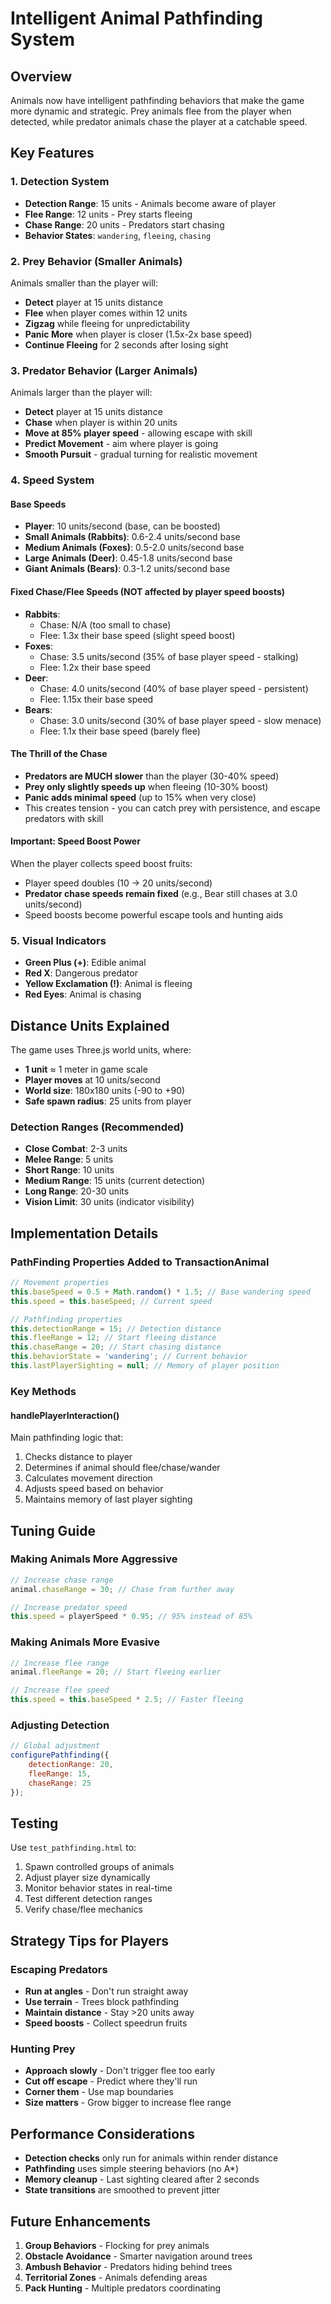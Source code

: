 # Intelligent Animal Pathfinding System

## Overview
Animals now have intelligent pathfinding behaviors that make the game more dynamic and strategic. Prey animals flee from the player when detected, while predator animals chase the player at a catchable speed.

## Key Features

### 1. Detection System
- **Detection Range**: 15 units - Animals become aware of player
- **Flee Range**: 12 units - Prey starts fleeing
- **Chase Range**: 20 units - Predators start chasing
- **Behavior States**: `wandering`, `fleeing`, `chasing`

### 2. Prey Behavior (Smaller Animals)
Animals smaller than the player will:
- **Detect** player at 15 units distance
- **Flee** when player comes within 12 units
- **Zigzag** while fleeing for unpredictability
- **Panic More** when player is closer (1.5x-2x base speed)
- **Continue Fleeing** for 2 seconds after losing sight

### 3. Predator Behavior (Larger Animals)
Animals larger than the player will:
- **Detect** player at 15 units distance
- **Chase** when player is within 20 units
- **Move at 85% player speed** - allowing escape with skill
- **Predict Movement** - aim where player is going
- **Smooth Pursuit** - gradual turning for realistic movement

### 4. Speed System

#### Base Speeds
- **Player**: 10 units/second (base, can be boosted)
- **Small Animals (Rabbits)**: 0.6-2.4 units/second base
- **Medium Animals (Foxes)**: 0.5-2.0 units/second base
- **Large Animals (Deer)**: 0.45-1.8 units/second base
- **Giant Animals (Bears)**: 0.3-1.2 units/second base

#### Fixed Chase/Flee Speeds (NOT affected by player speed boosts)
- **Rabbits**: 
  - Chase: N/A (too small to chase)
  - Flee: 1.3x their base speed (slight speed boost)
- **Foxes**:
  - Chase: 3.5 units/second (35% of base player speed - stalking)
  - Flee: 1.2x their base speed
- **Deer**:
  - Chase: 4.0 units/second (40% of base player speed - persistent)
  - Flee: 1.15x their base speed
- **Bears**:
  - Chase: 3.0 units/second (30% of base player speed - slow menace)
  - Flee: 1.1x their base speed (barely flee)

#### The Thrill of the Chase
- **Predators are MUCH slower** than the player (30-40% speed)
- **Prey only slightly speeds up** when fleeing (10-30% boost)
- **Panic adds minimal speed** (up to 15% when very close)
- This creates tension - you can catch prey with persistence, and escape predators with skill

#### Important: Speed Boost Power
When the player collects speed boost fruits:
- Player speed doubles (10 → 20 units/second)
- **Predator chase speeds remain fixed** (e.g., Bear still chases at 3.0 units/second)
- Speed boosts become powerful escape tools and hunting aids

### 5. Visual Indicators
- **Green Plus (+)**: Edible animal
- **Red X**: Dangerous predator
- **Yellow Exclamation (!)**: Animal is fleeing
- **Red Eyes**: Animal is chasing

## Distance Units Explained

The game uses Three.js world units, where:
- **1 unit** ≈ 1 meter in game scale
- **Player moves** at 10 units/second
- **World size**: 180x180 units (-90 to +90)
- **Safe spawn radius**: 25 units from player

### Detection Ranges (Recommended)
- **Close Combat**: 2-3 units
- **Melee Range**: 5 units
- **Short Range**: 10 units
- **Medium Range**: 15 units (current detection)
- **Long Range**: 20-30 units
- **Vision Limit**: 30 units (indicator visibility)

## Implementation Details

### PathFinding Properties Added to TransactionAnimal
```javascript
// Movement properties
this.baseSpeed = 0.5 + Math.random() * 1.5; // Base wandering speed
this.speed = this.baseSpeed; // Current speed

// Pathfinding properties  
this.detectionRange = 15; // Detection distance
this.fleeRange = 12; // Start fleeing distance
this.chaseRange = 20; // Start chasing distance
this.behaviorState = 'wandering'; // Current behavior
this.lastPlayerSighting = null; // Memory of player position
```

### Key Methods

#### handlePlayerInteraction()
Main pathfinding logic that:
1. Checks distance to player
2. Determines if animal should flee/chase/wander
3. Calculates movement direction
4. Adjusts speed based on behavior
5. Maintains memory of last player sighting

## Tuning Guide

### Making Animals More Aggressive
```javascript
// Increase chase range
animal.chaseRange = 30; // Chase from further away

// Increase predator speed
this.speed = playerSpeed * 0.95; // 95% instead of 85%
```

### Making Animals More Evasive
```javascript
// Increase flee range
animal.fleeRange = 20; // Start fleeing earlier

// Increase flee speed
this.speed = this.baseSpeed * 2.5; // Faster fleeing
```

### Adjusting Detection
```javascript
// Global adjustment
configurePathfinding({
    detectionRange: 20,
    fleeRange: 15,
    chaseRange: 25
});
```

## Testing

Use `test_pathfinding.html` to:
1. Spawn controlled groups of animals
2. Adjust player size dynamically
3. Monitor behavior states in real-time
4. Test different detection ranges
5. Verify chase/flee mechanics

## Strategy Tips for Players

### Escaping Predators
- **Run at angles** - Don't run straight away
- **Use terrain** - Trees block pathfinding
- **Maintain distance** - Stay >20 units away
- **Speed boosts** - Collect speedrun fruits

### Hunting Prey
- **Approach slowly** - Don't trigger flee too early
- **Cut off escape** - Predict where they'll run
- **Corner them** - Use map boundaries
- **Size matters** - Grow bigger to increase flee range

## Performance Considerations

- **Detection checks** only run for animals within render distance
- **Pathfinding** uses simple steering behaviors (no A*)
- **Memory cleanup** - Last sighting cleared after 2 seconds
- **State transitions** are smoothed to prevent jitter

## Future Enhancements

1. **Group Behaviors** - Flocking for prey animals
2. **Obstacle Avoidance** - Smarter navigation around trees
3. **Ambush Behavior** - Predators hiding behind trees
4. **Territorial Zones** - Animals defending areas
5. **Pack Hunting** - Multiple predators coordinating